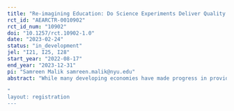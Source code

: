 ```yaml
---
title: "Re-imagining Education: Do Science Experiments Deliver Quality Education?"
rct_id: "AEARCTR-0010902"
rct_id_num: "10902"
doi: "10.1257/rct.10902-1.0"
date: "2023-02-24"
status: "in_development"
jel: "I21, I25, I28"
start_year: "2022-08-17"
end_year: "2023-12-31"
pi: "Samreen Malik samreen.malik@nyu.edu"
abstract: "While many developing economies have made progress in providing access to education, the provision of quality education that delivers life-long learning, learning-how-to-learn, and developing the ability to apply knowledge to unfamiliar circumstances is essentially absent. In collaboration with the Agastya foundation, we conduct a randomized controlled trial in public schools in Uttar Pradesh (UP) to evaluate an intervention that provides alternative science-based pedagogy -- described as discovery-based pedagogy -- in 68 "treatment" schools which are then compared to 64 "control" schools. We aim to evaluate the impact of the intervention on students' life-long learning skills which are transferable and that go beyond academic success. Transferable skills are not taught using a textbook but have to be developed through the teaching and learning experience, which is the focus of this alternative pedagogy and we investigate whether the intervention resulted in improvement in students' overall creativity, curiosity, confidence, commitment and content-based learning but also in terms of scientific skills.     
"
layout: registration
---
```


